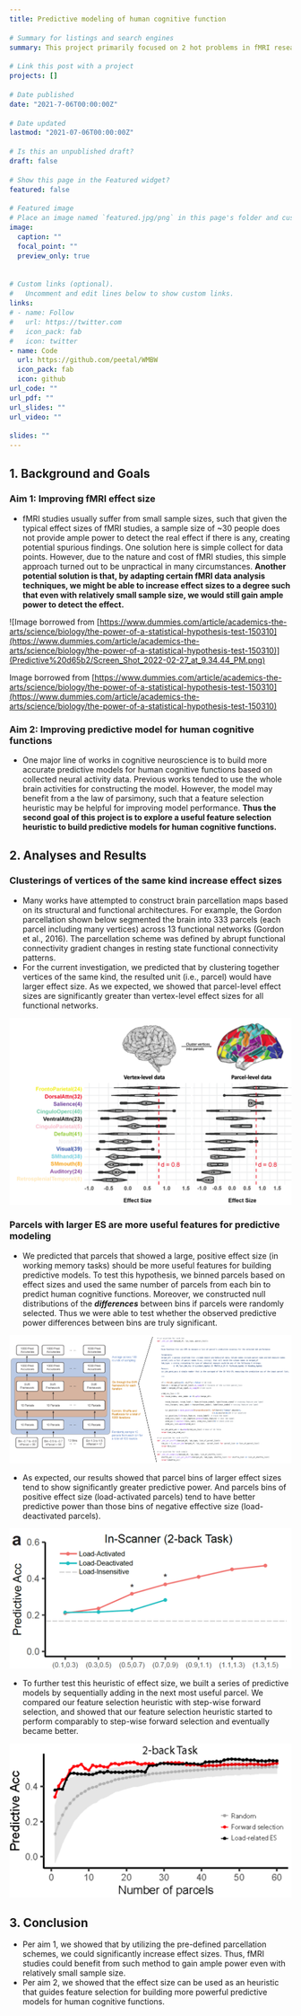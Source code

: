 ```yaml
---
title: Predictive modeling of human cognitive function

# Summary for listings and search engines
summary: This project primarily focused on 2 hot problems in fMRI research. First, we provided insights on how to significantly increase effect size for fMRI research such that even with relatively small sample size, we would still have enough statistical power to detect such effects. Second, we explore an useful heuristic that guide feature selection to improve predictive models for human cognitive functions. 

# Link this post with a project
projects: []

# Date published
date: "2021-7-06T00:00:00Z"

# Date updated
lastmod: "2021-07-06T00:00:00Z"

# Is this an unpublished draft?
draft: false

# Show this page in the Featured widget?
featured: false

# Featured image
# Place an image named `featured.jpg/png` in this page's folder and customize its options here.
image:
  caption: ""
  focal_point: ""
  preview_only: true


# Custom links (optional).
#   Uncomment and edit lines below to show custom links.
links:
# - name: Follow
#   url: https://twitter.com
#   icon_pack: fab
#   icon: twitter
- name: Code 
  url: https://github.com/peetal/WMBW
  icon_pack: fab
  icon: github
url_code: ""
url_pdf: ""
url_slides: ""
url_video: ""

slides: ""
---
```


## 1. Background and Goals

### Aim 1: Improving fMRI effect size

- fMRI studies usually suffer from small sample sizes, such that given the typical effect sizes of fMRI studies, a sample size of ~30 people does not provide ample power to detect the real effect if there is any, creating potential spurious findings. One solution here is simple collect for data points. However, due to the nature and cost of fMRI studies, this simple approach turned out to be unpractical in many circumstances. **Another potential solution is that, by adapting certain fMRI data analysis techniques, we might be able to increase effect sizes to a degree such that even with relatively small sample size, we would still gain ample power to detect the effect.**

![Image borrowed from [https://www.dummies.com/article/academics-the-arts/science/biology/the-power-of-a-statistical-hypothesis-test-150310](https://www.dummies.com/article/academics-the-arts/science/biology/the-power-of-a-statistical-hypothesis-test-150310)](Predictive%20d65b2/Screen_Shot_2022-02-27_at_9.34.44_PM.png)

Image borrowed from [https://www.dummies.com/article/academics-the-arts/science/biology/the-power-of-a-statistical-hypothesis-test-150310](https://www.dummies.com/article/academics-the-arts/science/biology/the-power-of-a-statistical-hypothesis-test-150310)

### Aim 2: Improving predictive model for human cognitive functions

- One major line of works in cognitive neuroscience is to build more accurate predictive models for human cognitive functions based on collected neural activity data. Previous works tended to use the whole brain activities for constructing the model. However, the model may benefit from a the law of parsimony, such that a feature selection heuristic may be helpful for improving model performance. **Thus the second goal of this project is to explore a useful feature selection heuristic to build predictive models for human cognitive functions.**

## 2. Analyses and Results

### Clusterings of vertices of the same kind increase effect sizes

- Many works have attempted to construct brain parcellation maps based on its structural and functional architectures. For example, the Gordon parcellation shown below segmented the brain into 333 parcels (each parcel including many vertices) across 13 functional networks (Gordon et al., 2016). The parcellation scheme was defined by abrupt functional connectivity gradient changes in resting state functional connectivity patterns.
- For the current investigation, we predicted that by clustering together vertices of the same kind, the resulted unit (i.e., parcel) would have larger effect size. As we expected, we showed that parcel-level effect sizes are significantly greater than vertex-level effect sizes for all functional networks.

![Screen Shot 2022-02-28 at 10.16.51 AM.png](Predictive%20d65b2/Screen_Shot_2022-02-28_at_10.16.51_AM.png)

### Parcels with larger ES are more useful features for predictive modeling

- We predicted that parcels that showed a large, positive effect size (in working memory tasks) should be more useful features for building predictive models. To test this hypothesis, we binned parcels based on effect sizes and used the same number of parcels from each bin to predict human cognitive functions. Moreover, we constructed null distributions of the ***differences*** between bins if parcels were randomly selected. Thus we were able to test whether the observed predictive power differences between bins are truly significant.

![Screen Shot 2022-02-28 at 10.37.23 AM.png](Predictive%20d65b2/Screen_Shot_2022-02-28_at_10.37.23_AM.png)

- As expected, our results showed that parcel bins of larger effect sizes tend to show significantly greater predictive power. And parcels bins of positive effect size (load-activated parcels) tend to have better predictive power than those bins of negative effective size (load-deactivated parcels).

![Screen Shot 2022-02-28 at 10.50.22 AM.png](Predictive%20d65b2/Screen_Shot_2022-02-28_at_10.50.22_AM.png)

- To further test this heuristic of effect size, we built a series of predictive models by sequentially adding in the next most useful parcel. We compared our feature selection heuristic with step-wise forward selection, and showed that our feature selection heuristic started to perform comparably to step-wise forward selection and eventually became better.

![Screen Shot 2022-02-28 at 11.17.14 AM.png](Predictive%20d65b2/Screen_Shot_2022-02-28_at_11.17.14_AM.png)

## 3. Conclusion

- Per aim 1, we showed that by utilizing the pre-defined parcellation schemes, we could significantly increase effect sizes. Thus, fMRI studies could benefit from such method to gain ample power even with relatively small sample size.
- Per aim 2, we showed that the effect size can be used as an heuristic that guides feature selection for building more powerful predictive models for human cognitive functions.